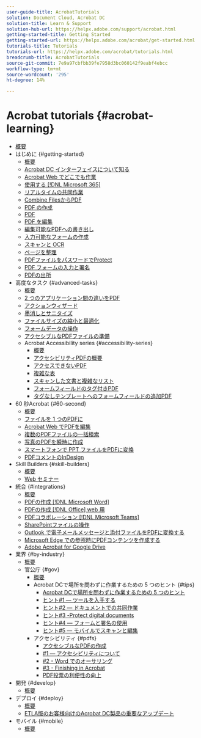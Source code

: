 ```yaml
---
user-guide-title: AcrobatTutorials
solution: Document Cloud, Acrobat DC
solution-title: Learn & Support
solution-hub-url: https://helpx.adobe.com/support/acrobat.html
getting-started-title: Getting Started
getting-started-url: https://helpx.adobe.com/acrobat/get-started.html
tutorials-title: Tutorials
tutorials-url: https://helpx.adobe.com/acrobat/tutorials.html
breadcrumb-title: AcrobatTutorials
source-git-commit: 7e9a97cbfbb39fe7958d3bc060142f9eabf4ebcc
workflow-type: tm+mt
source-wordcount: '295'
ht-degree: 14%

---
```



# Acrobat tutorials {#acrobat-learning}

+ [概要](overview.md)
+ はじめに {#getting-started}
   + [概要](getting-started/getting-started-overview.md)
   + [Acrobat DC インターフェイスについて知る](getting-started/get-to-know-the-acrobat-dc-interface.md)
   + [Acrobat Web でどこでも作業](getting-started/acrobatweb.md)
   + [使用する [!DNL Microsoft 365]](https://experienceleague.adobe.com/docs/document-cloud-learn/acrobat-learning/integrations/integrate-overview.html#microsoft)
   + [リアルタイムの共同作業](getting-started/collaborate.md)
   + [Combine FilesからPDF](getting-started/combine-to-pdf.md)
   + [PDF の作成](getting-started/create-pdf.md)
   + [PDF](getting-started/comment-on-pdf-files.md)
   + [PDF を編集](getting-started/edit-pdf.md)
   + [編集可能なPDFへの書き出し](getting-started/export-pdf.md)
   + [入力可能なフォームの作成](getting-started/create-fillable-forms.md)
   + [スキャンと OCR](getting-started/scan-and-ocr.md)
   + [ページを整理](getting-started/organize.md)
   + [PDFファイルをパスワードでProtect](getting-started/password-protect.md)
   + [PDF フォームの入力と署名](getting-started/fill-and-sign.md)
   + [PDFの出所](getting-started/where-do-pdfs-come-from.md)
+ 高度なタスク {#advanced-tasks}
   + [概要](advanced-tasks/advanced-tasks-overview.md)
   + [2 つのアプリケーション間の違いをPDF](advanced-tasks/compare.md)
   + [アクションウィザード](advanced-tasks/action.md)
   + [墨消しとサニタイズ](advanced-tasks/redact.md)
   + [ファイルサイズの縮小と最適化](advanced-tasks/reduce.md)
   + [フォームデータの操作](advanced-tasks/formdata.md)
   + [アクセシブルなPDFファイルの準備](advanced-tasks/accessibility.md)
   + Acrobat Accessibility series {#accessibility-series}
      + [概要](advanced-tasks/accessibility-series.md)
      + [アクセシビリティPDFの概要](advanced-tasks/accessibilitysession1.md)
      + [アクセスできないPDF](advanced-tasks/accessibilitysession2.md)
      + [複雑な表](advanced-tasks/accessibilitysession3.md)
      + [スキャンした文書と複雑なリスト](advanced-tasks/accessibilitysession4.md)
      + [フォームフィールドのタグ付きPDF](advanced-tasks/accessibilitysession5.md)
      + [タグなしテンプレートへのフォームフィールドの追加PDF](advanced-tasks/accessibilitysession6.md)
+ 60 秒Acrobat {#60-second}
   + [概要](60-second/60-second-overview.md)
   + [ファイルを 1 つのPDFに](60-second/combine-to-one-pdf.md)
   + [Acrobat Web でPDFを編集](60-second/edit.md)
   + [複数のPDFファイルの一括検索](60-second/search.md)
   + [写真のPDFを瞬時に作成](60-second/photo.md)
   + [スマートフォンで PPT ファイルをPDFに変換](60-second/phone.md)
   + [PDFコメントのInDesign](60-second/indesign.md)
+ Skill Builders {#skill-builders}
   + [概要](skill-builder/skill-builder-overview.md)
   + [Web セミナー](skill-builder/skill-builder-webinars.md)
+ 統合 {#integrations}
   + [概要](integrate/integrate-overview.md)
   + [PDFの作成 [!DNL Microsoft Word]](integrate/createfromword.md)
   + [PDFの作成 [!DNL Office] web 用](integrate/createofficeweb.md)
   + [PDFコラボレーション [!DNL Microsoft Teams]](integrate/acrobatandteams.md)
   + [SharePointファイルの操作](integrate/acrobatandsp.md)
   + [Outlook で電子メールメッセージと添付ファイルをPDFに変換する](integrate/outlook.md)
   + [Microsoft Edge での参照時にPDFコンテンツを作成する](integrate/edge.md)
   + [Adobe Acrobat for Google Drive](integrate/acrobatandgoogle.md)
+ 業界 {#by-industry}
   + [概要](industry/industry-overview.md)
   + 官公庁 {#gov}
      + [概要](industry/gov/gov-overview.md)
      + Acrobat DCで場所を問わずに作業するための 5 つのヒント {#tips}
         + [Acrobat DCで場所を問わずに作業するための 5 つのヒント](industry/gov/5-tips-for-working-anywhere-with-acrobat-dc-for-government.md)
         + [ヒント#1 — ツールを入手する](industry/gov/get-your-tools.md)
         + [ヒント#2 — ドキュメントでの共同作業](industry/gov/collaborate-on-documents.md)
         + [ヒント#3 -Protect digital documents](industry/gov/protect-digital-documents.md)
         + [ヒント#4 — フォームと署名の使用](industry/gov/work-with-forms-and-signatures.md)
         + [ヒント#5 — モバイルでスキャンと編集](industry/gov/scan-and-edit-on-mobile.md)
      + アクセシビリティ {#pdfs}
         + [アクセシブルなPDFの作成](industry/gov/making-pdfs-accessible.md)
         + [#1 — アクセシビリティについて](industry/gov/understanding-accessibility.md)
         + [#2 - Word でのオーサリング](industry/gov/authoring-in-word.md)
         + [#3 - Finishing in Acrobat](industry/gov/finishing-in-acrobat.md)
         + [PDF投票の利便性の向上](industry/gov/making-pdf-ballots-accessible.md)
+ 開発 {#develop}
   + [概要](develop/develop-overview.md)
+ デプロイ {#deploy}
   + [概要](deploy/deploy-overview.md)
   + [ETLA版のお客様向けのAcrobat DC製品の重要なアップデート](deploy/signentitlementchanges.md)
+ モバイル {#mobile}
   + [概要](mobile/mobile-overview.md)
